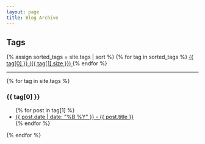 ```yaml
---
layout: page
title: Blog Archive
---
```


<div class="tags-menu">
  <h2>Tags</h2>
  <div class="tag-cloud">
    {% assign sorted_tags = site.tags | sort %}
    {% for tag in sorted_tags %}
      <a href="/tag/{{ tag[0] | downcase | replace: ' ', '-' }}/" class="tag-link">
        {{ tag[0] }} ({{ tag[1].size }})
      </a>
    {% endfor %}
  </div>
</div>

<hr>

{% for tag in site.tags %}
  <h3>{{ tag[0] }}</h3>
  <ul>
    {% for post in tag[1] %}
      <li><a href="{{ post.url }}">{{ post.date | date: "%B %Y" }} - {{ post.title }}</a></li>
    {% endfor %}
  </ul>
{% endfor %}